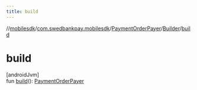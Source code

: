 ```yaml
---
title: build
---
```

//[mobilesdk](../../../../index.html)/[com.swedbankpay.mobilesdk](../../index.html)/[PaymentOrderPayer](../index.html)/[Builder](index.html)/[build](build.html)



# build



[androidJvm]\
fun [build](build.html)(): [PaymentOrderPayer](../index.html)




